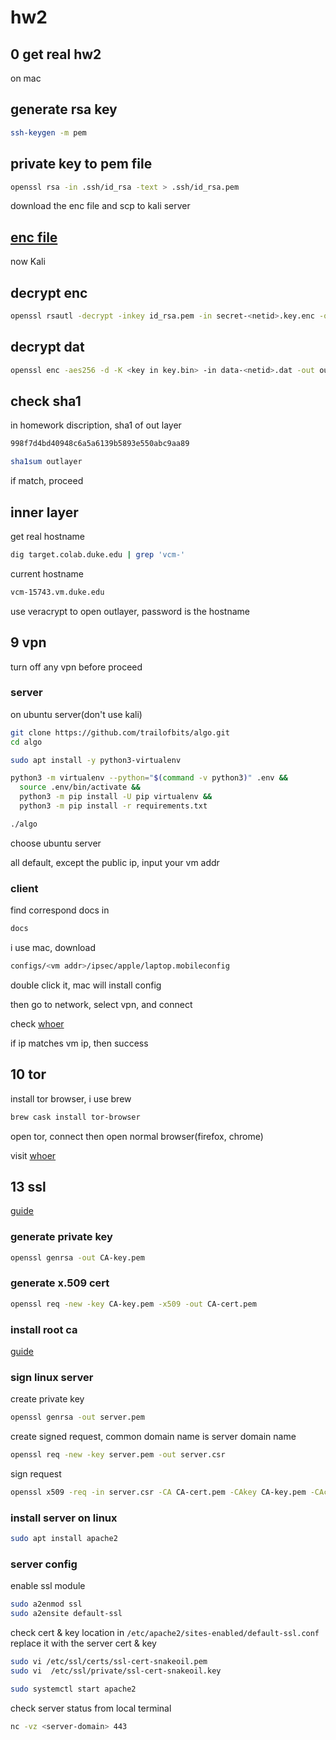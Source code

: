 # hw2

## 0 get real hw2

on mac

## generate rsa key

```sh
ssh-keygen -m pem
```

## private key to pem file

```sh
openssl rsa -in .ssh/id_rsa -text > .ssh/id_rsa.pem
```

download the enc file and scp to kali server

## [enc file](http://target.colab.duke.edu:8000/)

now Kali

## decrypt enc

```sh
openssl rsautl -decrypt -inkey id_rsa.pem -in secret-<netid>.key.enc -out key.bin
```

## decrypt dat

```sh
openssl enc -aes256 -d -K <key in key.bin> -in data-<netid>.dat -out outlayer -iv 00000000000000000000000000000000
```

## check sha1

in homework discription, sha1 of out layer

```sh
998f7d4bd40948c6a5a6139b5893e550abc9aa89
```

```sh
sha1sum outlayer
```

if match, proceed

## inner layer

get real hostname

```sh
dig target.colab.duke.edu | grep 'vcm-'
```

current hostname

```sh
vcm-15743.vm.duke.edu
```

use veracrypt to open outlayer, password is the hostname

## 9 vpn

turn off any vpn before proceed

### server

on ubuntu server(don't use kali)

```sh
git clone https://github.com/trailofbits/algo.git
cd algo

sudo apt install -y python3-virtualenv

python3 -m virtualenv --python="$(command -v python3)" .env &&
  source .env/bin/activate &&
  python3 -m pip install -U pip virtualenv &&
  python3 -m pip install -r requirements.txt

./algo
```

choose ubuntu server

all default, except the public ip, input your vm addr

### client

find correspond docs in

```sh
docs
```

i use mac, download

```sh
configs/<vm addr>/ipsec/apple/laptop.mobileconfig
```

double click it, mac will install config

then go to network, select vpn, and connect

check [whoer](https://whoer.net/)

if ip matches vm ip, then success

## 10 tor

install tor browser, i use brew

```sh
brew cask install tor-browser
```

open tor, connect then open normal browser(firefox, chrome)

visit [whoer](https://whoer.net/)

## 13 ssl

[guide](https://gist.github.com/fntlnz/cf14feb5a46b2eda428e000157447309)

### generate private key

```sh
openssl genrsa -out CA-key.pem
```

### generate x.509 cert

```sh
openssl req -new -key CA-key.pem -x509 -out CA-cert.pem
```

### install root ca

[guide](https://docs.microsoft.com/en-us/skype-sdk/sdn/articles/installing-the-trusted-root-certificate)

### sign linux server

create private key

```sh
openssl genrsa -out server.pem
```

create signed request, common domain name is server domain name

```sh
openssl req -new -key server.pem -out server.csr
```

sign request

```sh
openssl x509 -req -in server.csr -CA CA-cert.pem -CAkey CA-key.pem -CAcreateserial -out server.crt
```

### install server on linux

```sh
sudo apt install apache2
```

### server config

enable ssl module

```sh
sudo a2enmod ssl
sudo a2ensite default-ssl
```

check cert & key location in `/etc/apache2/sites-enabled/default-ssl.conf`
replace it with the server cert & key

```sh
sudo vi /etc/ssl/certs/ssl-cert-snakeoil.pem
sudo vi  /etc/ssl/private/ssl-cert-snakeoil.key
```

```sh
sudo systemctl start apache2
```

check server status from local terminal

```sh
nc -vz <server-domain> 443
```
